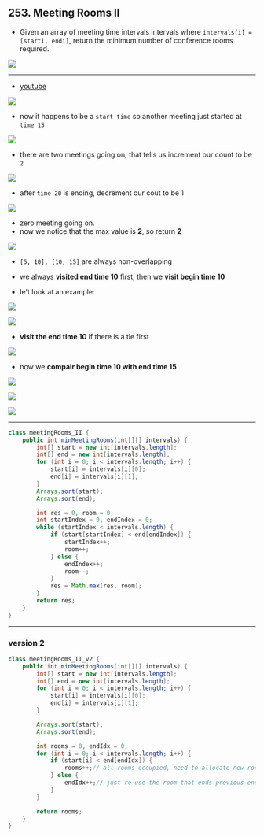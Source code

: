 ## 253. Meeting Rooms II

- Given an array of meeting time intervals intervals where 
  `intervals[i] = [starti, endi]`, return the minimum number of conference rooms 
  required.

![](img/2021-09-23-00-21-38.png)

---
- [youtube](https://www.youtube.com/watch?v=FdzJmTCVyJU)

![](img/2024-03-26-17-48-09.png)

- now it happens to be a `start time` so another meeting just started at `time 15`

![](img/2024-03-26-17-52-19.png)

- there are two meetings going on, that tells us increment our count to be `2`
 
![](img/2024-03-26-17-54-19.png)

- after `time 20` is ending, decrement our cout to be 1

![](img/2024-03-26-17-55-44.png)

- zero meeting going on.
- now we notice that the max value is **2**, so return **2**

![](img/2024-03-26-19-15-49.png)
- `[5, 10], [10, 15]` are always non-overlapping
- we always **visited end time 10** first, then we **visit begin time 10**

- le't look at an example:

![](img/2024-03-26-19-25-21.png)

![](img/2024-03-26-19-26-25.png)

- **visit the end time 10** if there is a tie first

![](img/2024-03-26-19-27-49.png)

- now we **compair begin time 10 with end time 15**

![](img/2024-03-26-19-30-38.png)

![](img/2024-03-26-19-30-59.png)

![](img/2024-03-26-19-31-48.png)

---

```java
class meetingRooms_II {
    public int minMeetingRooms(int[][] intervals) {
        int[] start = new int[intervals.length];
        int[] end = new int[intervals.length];
        for (int i = 0; i < intervals.length; i++) {
            start[i] = intervals[i][0];
            end[i] = intervals[i][1];
        }
        Arrays.sort(start);
        Arrays.sort(end);

        int res = 0, room = 0;
        int startIndex = 0, endIndex = 0;
        while (startIndex < intervals.length) {
            if (start[startIndex] < end[endIndex]) {
                startIndex++;
                room++;
            } else {
                endIndex++;
                room--;
            }
            res = Math.max(res, room);
        }
        return res;
    }
}
```





---

### version 2

```java
class meetingRooms_II_v2 {
    public int minMeetingRooms(int[][] intervals) {
        int[] start = new int[intervals.length];
        int[] end = new int[intervals.length];
        for (int i = 0; i < intervals.length; i++) {
            start[i] = intervals[i][0];
            end[i] = intervals[i][1];
        }

        Arrays.sort(start);
        Arrays.sort(end);

        int rooms = 0, endIdx = 0;
        for (int i = 0; i < intervals.length; i++) {
            if (start[i] < end[endIdx]) {
                rooms++;// all rooms occupied, need to allocate new room
            } else {
                endIdx++;// just re-use the room that ends previous endIdx
            }
        }

        return rooms;
    }
}
```